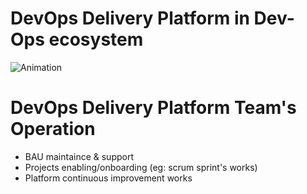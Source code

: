 # DevOps Delivery Platform in Dev-Ops ecosystem
![Animation](/docs/DevOpsEcosystem4.gif)

# DevOps Delivery Platform Team's Operation
* BAU maintaince & support
* Projects enabling/onboarding (eg: scrum sprint's works)
* Platform continuous improvement works
 
